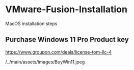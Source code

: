 # VMware-Fusion-Installation
MacOS installation steps

## Purchase Windows 11 Pro Product key
https://www.groupon.com/deals/license-tom-llc-4

/../main/assets/images/BuyWin11.jpeg


